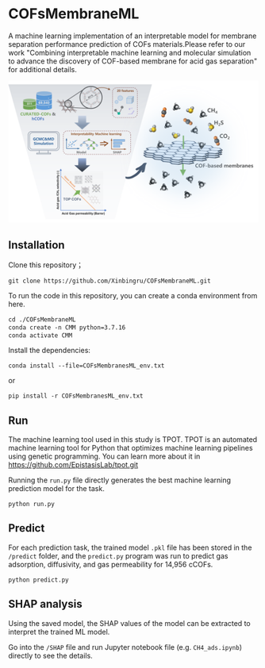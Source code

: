 # COFsMembraneML
A machine learning implementation of an interpretable model for membrane separation performance prediction of COFs materials.Please refer to our work "Combining interpretable machine learning and molecular simulation to advance the discovery of COF-based membrane for acid gas separation" for additional details.

![COFsMembraneML](image/COFsMembraneML.png)

## Installation

Clone this repository；

```
git clone https://github.com/Xinbingru/COFsMembraneML.git
```

To run the code in this repository, you can create a conda environment from here.

```
cd ./COFsMembraneML
conda create -n CMM python=3.7.16
conda activate CMM
```

Install the dependencies:

```
conda install --file=COFsMembranesML_env.txt
```

or

```
pip install -r COFsMembranesML_env.txt
```

## Run

The machine learning tool used in this study is TPOT. TPOT is an automated machine learning tool for Python that optimizes machine learning pipelines using genetic programming. You can learn more about it in https://github.com/EpistasisLab/tpot.git

Running the `run.py` file directly generates the best machine learning prediction model for the task.

```
python run.py
```

## Predict

For each prediction task, the trained model `.pkl` file has been stored in the `/predict` folder, and the `predict.py` program was run to predict gas adsorption, diffusivity, and gas permeability for 14,956 cCOFs.

```
python predict.py
```

## SHAP analysis

Using the saved model, the SHAP values of the model can be extracted to interpret the trained ML model. 

Go into the `/SHAP` file and run Jupyter notebook file (e.g. `CH4_ads.ipynb`) directly to see the details.

